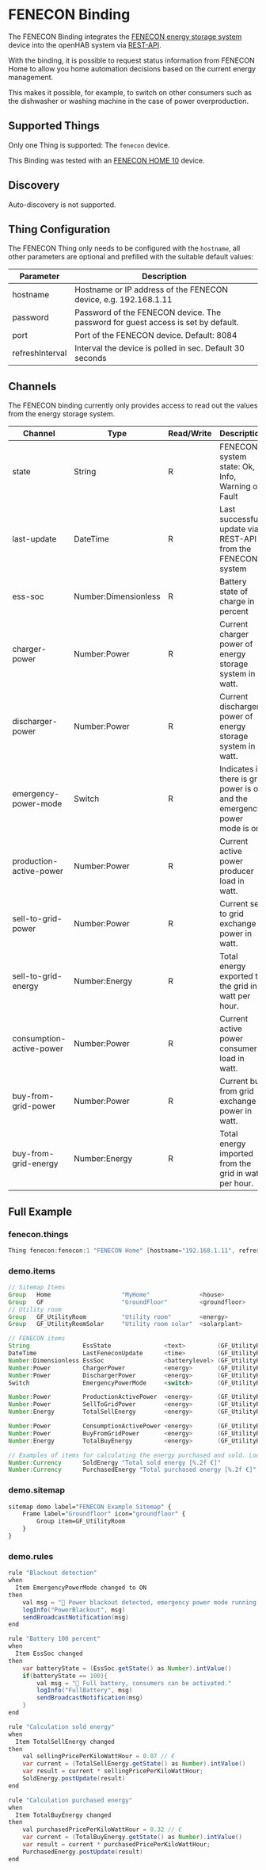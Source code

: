 # FENECON Binding

The FENECON Binding integrates the [FENECON energy storage system](https://fenecon.de/) device into the openHAB system via [REST-API](https://docs.fenecon.de/_/de/fems/fems-app/OEM_App_REST_JSON.html).

With the binding, it is possible to request status information from FENECON Home to allow you home automation decisions based on the current energy management.

This makes it possible, for example, to switch on other consumers such as the dishwasher or washing machine in the case of power overproduction.

## Supported Things

Only one Thing is supported: The `fenecon` device.

This Binding was tested with an [FENECON HOME 10](https://fenecon.de/fenecon-home-10/) device.

## Discovery

Auto-discovery is not supported.

## Thing Configuration

The FENECON Thing only needs to be configured with the `hostname`, all other parameters are optional and prefilled with the suitable default values:

| Parameter       | Description                                                                      |
|-----------------|----------------------------------------------------------------------------------|
| hostname        | Hostname or IP address of the FENECON device, e.g. 192.168.1.11                  |
| password        | Password of the FENECON device. The password for guest access is set by default. |
| port            | Port of the FENECON device. Default: 8084                                        |
| refreshInterval | Interval the device is polled in sec. Default 30 seconds                         |


## Channels

The FENECON binding currently only provides access to read out the values from the energy storage system. 

| Channel                  | Type                 | Read/Write | Description                                                                 |
|--------------------------|----------------------|------------|-----------------------------------------------------------------------------|
| state                    | String               | R          | FENECON system state: Ok, Info, Warning or Fault                            |
| last-update              | DateTime             | R          | Last successful update via REST-API from the FENECON system                 |
| ess-soc                  | Number:Dimensionless | R          | Battery state of charge in percent                                          |
| charger-power            | Number:Power         | R          | Current charger power of energy storage system in watt.                     |
| discharger-power         | Number:Power         | R          | Current discharger power of energy storage system in watt.                  |
| emergency-power-mode     | Switch               | R          | Indicates if there is grid power is off and the emergency power mode is on. |
| production-active-power  | Number:Power         | R          | Current active power producer load in watt.                                 |
| sell-to-grid-power       | Number:Power         | R          | Current sell to grid exchange power in watt.                                |
| sell-to-grid-energy      | Number:Energy        | R          | Total energy exported to the grid in watt per hour.                         |
| consumption-active-power | Number:Power         | R          | Current active power consumer load in watt.                                 |
| buy-from-grid-power      | Number:Power         | R          | Current buy from grid exchange power in watt.                               |
| buy-from-grid-energy     | Number:Energy        | R          | Total energy imported from the grid in watt per hour.                       |


## Full Example

### fenecon.things

```java
Thing fenecon:fenecon:1 "FENECON Home" [hostname="192.168.1.11", refreshInterval=5]
```

### demo.items

```java
// Sitemap Items
Group   Home                    "MyHome"              <house>                                 ["Indoor"]
Group   GF                      "GroundFloor"         <groundfloor>          (Home)           ["GroundFloor"]
// Utility room
Group   GF_UtilityRoom          "Utility room"        <energy>               (Home, GF)       ["Room"]
Group   GF_UtilityRoomSolar     "Utility room solar"  <solarplant>           (GF_UtilityRoom) ["Inverter"]

// FENECON items
String               EssState               <text>         (GF_UtilityRoomSolar) ["Status"]                {channel="fenecon:fenecon:1:state"}
DateTime             LastFeneconUpdate      <time>         (GF_UtilityRoomSolar) ["Status"]                {channel="fenecon:fenecon:1:lastUpdate"}
Number:Dimensionless EssSoc                 <batterylevel> (GF_UtilityRoomSolar) ["Measurement"]           {unit="%", channel="fenecon:fenecon:1:essSoc"}
Number:Power         ChargerPower           <energy>       (GF_UtilityRoomSolar) ["Measurement", "Power"]  {channel="fenecon:fenecon:1:chargerPower"}
Number:Power         DischargerPower        <energy>       (GF_UtilityRoomSolar) ["Measurement", "Power"]  {channel="fenecon:fenecon:1:dischargerPower"}
Switch               EmergencyPowerMode     <switch>       (GF_UtilityRoomSolar) ["Switch"]                {channel="fenecon:fenecon:1:emergencyPowerMode"}

Number:Power         ProductionActivePower  <energy>       (GF_UtilityRoomSolar) ["Measurement", "Power"]  {channel="fenecon:fenecon:1:productionActivePower"}
Number:Power         SellToGridPower        <energy>       (GF_UtilityRoomSolar) ["Measurement", "Power"]  {channel="fenecon:fenecon:1:sellToGridPower"}
Number:Energy        TotalSellEnergy        <energy>       (GF_UtilityRoomSolar) ["Measurement", "Energy"] {channel="fenecon:fenecon:1:sellToGridEnergy"}

Number:Power         ConsumptionActivePower <energy>       (GF_UtilityRoomSolar) ["Measurement", "Power"]  {channel="fenecon:fenecon:1:consumptionActivePower"}
Number:Power         BuyFromGridPower       <energy>       (GF_UtilityRoomSolar) ["Measurement", "Power"]  {channel="fenecon:fenecon:1:buyFromGridPower"}
Number:Energy        TotalBuyEnergy         <energy>       (GF_UtilityRoomSolar) ["Measurement", "Energy"] {channel="fenecon:fenecon:1:buyFromGridEnergy"}

// Examples of items for calculating the energy purchased and sold. Look at the demo.rules section. 
Number:Currency      SoldEnergy "Total sold energy [%.2f €]"           <price> (GF_UtilityRoomSolar)
Number:Currency      PurchasedEnergy "Total purchased energy [%.2f €]" <price> (GF_UtilityRoomSolar)


```

### demo.sitemap

```perl
sitemap demo label="FENECON Example Sitemap" {
    Frame label="Groundfloor" icon="groundfloor" {
        Group item=GF_UtilityRoom
    }
}
```

### demo.rules


```java
rule "Blackout detection"
when
  Item EmergencyPowerMode changed to ON
then
    val msg = "🚨 Power blackout detected, emergency power mode running." 
    logInfo("PowerBlackout", msg)
    sendBroadcastNotification(msg)
end

rule "Battery 100 percent"
when
  Item EssSoc changed
then
    var batteryState = (EssSoc.getState() as Number).intValue()
    if(batteryState == 100){
        val msg = "🔋 Full battery, consumers can be activated."
        logInfo("FullBattery", msg)
        sendBroadcastNotification(msg)
    }
end

rule "Calculation sold energy"
when
  Item TotalSellEnergy changed
then
    val sellingPricePerKiloWattHour = 0.07 // €
    var current = (TotalSellEnergy.getState() as Number).intValue()
    var result = current * sellingPricePerKiloWattHour;
    SoldEnergy.postUpdate(result)
end

rule "Calculation purchased energy"
when
  Item TotalBuyEnergy changed
then
    val purchasedPricePerKiloWattHour = 0.32 // €
    var current = (TotalBuyEnergy.getState() as Number).intValue()
    var result = current * purchasedPricePerKiloWattHour;
    PurchasedEnergy.postUpdate(result)
end
```

